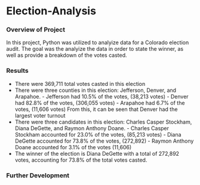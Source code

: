# Election-Analysis

### Overview of Project 
In this project, Python was utilized to analyize data for a Colorado election audit. The goal was the analyize the data in order to state the winner, as well as provide a breakdown of the votes casted. 

### Results 
- There were 369,711 total votes casted in this election
- There were three counties in this election: Jefferson, Denver, and Arapahoe. 
      - Jefferson had 10.5% of the votes, (38,213 votes)
      - Denver had 82.8% of the votes, (306,055 votes)
      - Arapahoe had 6.7% of the votes, (11,606 votes) 
      From this, it can be seen that Denver had the largest voter turnout 
- There were three candidates in this election: Charles Casper Stockham, Diana DeGette, and Raymon Anthony Doane. 
      - Charles Casper Stockham accounted for 23.0% of the votes, (85,213 votes)
      - Diana DeGette accounted for 73.8% of the votes, (272,892)
      - Raymon Anthony Doane accounted for 3.1% of the votes (11,606)
- The winner of the election is Diana DeGette with a total of 272,892 votes, accounting for 73.8% of the total votes casted. 

### Further Development 
